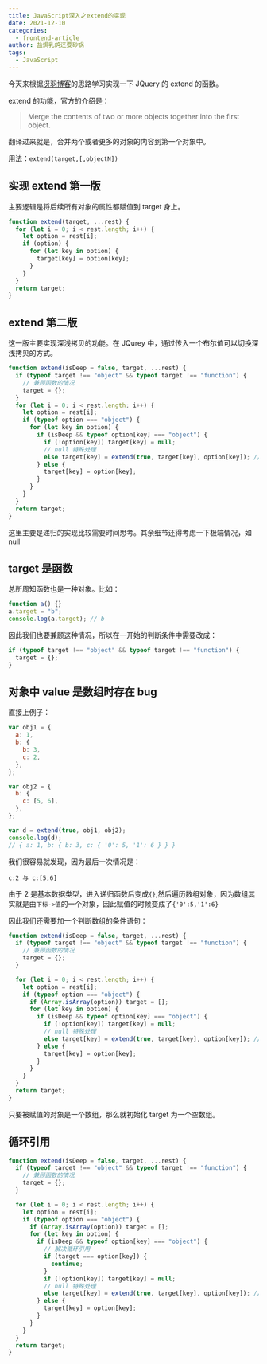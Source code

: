 ```yaml
---
title: JavaScript深入之extend的实现
date: 2021-12-10
categories:
  - frontend-article
author: 盐焗乳鸽还要砂锅
tags:
  - JavaScript
---
```


今天来根据[冴羽博客](https://github.com/mqyqingfeng/Blog)的思路学习实现一下 JQuery 的 extend 的函数。

extend 的功能，官方的介绍是：

> Merge the contents of two or more objects together into the first object.

翻译过来就是，合并两个或者更多的对象的内容到第一个对象中。

用法：`extend(target,[,objectN])`

## 实现 extend 第一版

主要逻辑是将后续所有对象的属性都赋值到 target 身上。

```js
function extend(target, ...rest) {
  for (let i = 0; i < rest.length; i++) {
    let option = rest[i];
    if (option) {
      for (let key in option) {
        target[key] = option[key];
      }
    }
  }
  return target;
}
```

## extend 第二版

这一版主要实现深浅拷贝的功能。在 JQurey 中，通过传入一个布尔值可以切换深浅拷贝的方式。

```js
function extend(isDeep = false, target, ...rest) {
  if (typeof target !== "object" && typeof target !== "function") {
    // 兼顾函数的情况
    target = {};
  }
  for (let i = 0; i < rest.length; i++) {
    let option = rest[i];
    if (typeof option === "object") {
      for (let key in option) {
        if (isDeep && typeof option[key] === "object") {
          if (!option[key]) target[key] = null;
          // null 特殊处理
          else target[key] = extend(true, target[key], option[key]); // 递归实现：将value重新赋值
        } else {
          target[key] = option[key];
        }
      }
    }
  }
  return target;
}
```

这里主要是递归的实现比较需要时间思考。其余细节还得考虑一下极端情况，如 null

## target 是函数

总所周知函数也是一种对象。比如：

```js
function a() {}
a.target = "b";
console.log(a.target); // b
```

因此我们也要兼顾这种情况，所以在一开始的判断条件中需要改成：

```js
if (typeof target !== "object" && typeof target !== "function") {
  target = {};
}
```

## 对象中 value 是数组时存在 bug

直接上例子：

```js
var obj1 = {
  a: 1,
  b: {
    b: 3,
    c: 2,
  },
};

var obj2 = {
  b: {
    c: [5, 6],
  },
};

var d = extend(true, obj1, obj2);
console.log(d);
// { a: 1, b: { b: 3, c: { '0': 5, '1': 6 } } }
```

我们很容易就发现，因为最后一次情况是：

```
c:2 与 c:[5,6]
```

由于 2 是基本数据类型，进入递归函数后变成`{}`,然后遍历数组对象，因为数组其实就是由`下标->值`的一个对象，因此赋值的时候变成了`{'0':5,'1':6}`

因此我们还需要加一个判断数组的条件语句：

```js
function extend(isDeep = false, target, ...rest) {
  if (typeof target !== "object" && typeof target !== "function") {
    // 兼顾函数的情况
    target = {};
  }

  for (let i = 0; i < rest.length; i++) {
    let option = rest[i];
    if (typeof option === "object") {
      if (Array.isArray(option)) target = [];
      for (let key in option) {
        if (isDeep && typeof option[key] === "object") {
          if (!option[key]) target[key] = null;
          // null 特殊处理
          else target[key] = extend(true, target[key], option[key]); // 递归实现：将value重新赋值
        } else {
          target[key] = option[key];
        }
      }
    }
  }
  return target;
}
```

只要被赋值的对象是一个数组，那么就初始化 target 为一个空数组。

## 循环引用

```js
function extend(isDeep = false, target, ...rest) {
  if (typeof target !== "object" && typeof target !== "function") {
    // 兼顾函数的情况
    target = {};
  }

  for (let i = 0; i < rest.length; i++) {
    let option = rest[i];
    if (typeof option === "object") {
      if (Array.isArray(option)) target = [];
      for (let key in option) {
        if (isDeep && typeof option[key] === "object") {
          // 解决循环引用
          if (target === option[key]) {
            continue;
          }
          if (!option[key]) target[key] = null;
          // null 特殊处理
          else target[key] = extend(true, target[key], option[key]); // 递归实现：将value重新赋值
        } else {
          target[key] = option[key];
        }
      }
    }
  }
  return target;
}
```
